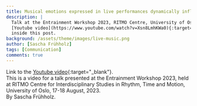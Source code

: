 ```yaml
---
title: Musical emotions expressed in live performances dynamically influence limbic brain activity in realtime
description: |
  Talk at the Entrainment Workshop 2023, RITMO Centre, University of Oslo, 17-18 August, 2023. Find a link to the
  [Youtube video](https://www.youtube.com/watch?v=Xsn8LmhKWa0){:target="_blank"}
  inside this post.
background: /assets/theme/images/live-music.png
author: [Sascha Frühholz]
tags: [Communication]
comments: true
---
```


Link to the
[Youtube video](https://www.youtube.com/watch?v=Xsn8LmhKWa0){:target="_blank"}.
<br />
This is a video for a talk presented at the Entrainment Workshop 2023, held at RITMO Centre for Interdisciplinary Studies in Rhythm, Time and Motion, University of Oslo, 17-18 August, 2023.
<br />
By Sascha Frühholz.
